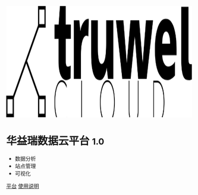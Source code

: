 <!-- _coverpage.md -->

<!-- ![logo](_media/cover.png) -->
<img src="_media/default-monochrome-black.svg" width = "500" height = "300"  />

# 华益瑞数据云平台 <small>1.0</small>

- 数据分析
- 站点管理
- 可视化

[平台](https://www.truwelcloud.com/)
[使用说明](#快速了解)